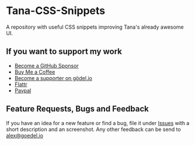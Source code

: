 # Tana-CSS-Snippets
A repository with useful CSS snippets improving Tana's already awesome UI.

## If you want to support my work
- [Become a GitHub Sponsor](https://github.com/sponsors/rcvd)
- [Buy Me a Coffee](https://www.buymeacoffee.com/rcvdio)
- [Become a supporter on gödel.io](https://www.goedel.io/subscribe?utm_medium=web&utm_source=subscribe-widget&utm_content=47299057)
- [Flattr](https://flattr.com/@rcvd)
- [Paypal](https://paypal.me/rcvd)

## Feature Requests, Bugs and Feedback
If you have an idea for a new feature or find a bug, file it under [Issues](https://github.com/rcvd/Tana-CSS-Snippets/issues) with a short description and an screenshot.
Any other feedback can be send to alex@goedel.io
